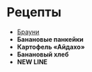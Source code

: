 # Рецепты

- [Брауни](brownie.md)
- **Банановые панкейки**
- **Картофель «Айдахо»**
- **Банановый хлеб**
- **NEW LINE**
